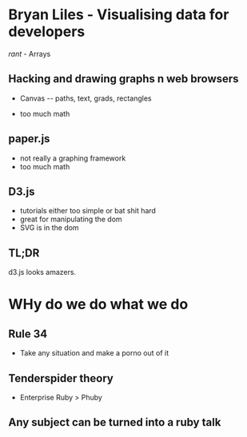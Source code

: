 # Bryan Liles - Visualising data for developers

*rant* - Arrays

## Hacking and drawing graphs n web browsers

- Canvas
-- paths, text, grads, rectangles

- too much math

## paper.js

- not really a graphing framework
- too much math

## D3.js

- tutorials either too simple or bat shit hard
- great for manipulating the dom
- SVG is in the dom

## TL;DR 
d3.js looks amazers.

# WHy do we do what we do

## Rule 34
- Take any situation and make a porno out of it

## Tenderspider theory
- Enterprise Ruby > Phuby
## Any subject can be turned into a ruby talk

